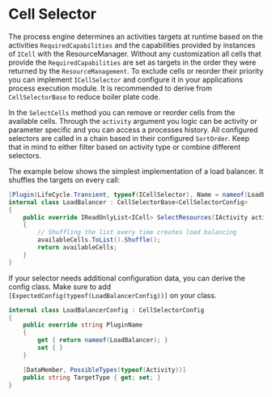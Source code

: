 # Cell Selector

The process engine determines an activities targets at runtime based on the activities `RequiredCapabilities` and the capabilities provided by instances of `ICell` with the ResourceManager. Without any customization all cells that provide the `RequiredCapabilities` are set as targets in the order they were returned by the `ResourceManagement`. To exclude cells or reorder their priority you can implement `ICellSelector` and configure it in your applications process execution module. It is recommended to derive from `CellSelectorBase` to reduce boiler plate code.

In the `SelectCells` method you can remove or reorder cells from the available cells. Through the `activity` argument you logic can be activity or parameter specific and you can access a processes history. All configured selectors are called in a chain based in their configured `SortOrder`. Keep that in mind to either filter based on activity type or combine different selectors.

The example below shows the simplest implementation of a load balancer. It shuffles the targets on every call:

````cs
[Plugin(LifeCycle.Transient, typeof(ICellSelector), Name = nameof(LoadBalancer))]
internal class LoadBalancer : CellSelectorBase<CellSelectorConfig>
{
    public override IReadOnlyList<ICell> SelectResources(IActivity activity, IReadOnlyList<ICell> availableCells)
    {
        // Shuffling the list every time creates load balancing
        availableCells.ToList().Shuffle();
        return availableCells;
    }
}
````

If your selector needs additional configuration data, you can derive the config class. Make sure to add `[ExpectedConfig(typeof(LoadBalancerConfig))]` on your class.

````cs
internal class LoadBalancerConfig : CellSelectorConfig
{
    public override string PluginName 
    {
        get { return nameof(LoadBalancer); }
        set { }
    }

    [DataMember, PossibleTypes(typeof(Activity))]
    public string TargetType { get; set; }
}
````